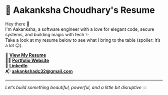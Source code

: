 # 💼 Aakanksha Choudhary's Resume

Hey there 👋  
I'm Aakanksha, a software engineer with a love for elegant code, secure systems, and building magic with tech ✨  
Take a look at my resume below to see what I bring to the table (spoiler: it’s a lot 😉).

📄 **[View My Resume](./Aakanksha_Choudhary_Resume.pdf)**  
👩‍💻 **[Portfolio Website](https://aakankshadc.github.io/myWebsite)**  
🔗 **[LinkedIn](https://linkedin.com/in/aakankshac)**  
📬 **aakankshadc32@gmail.com**

---

*Let’s build something beautiful, powerful, and a little bit disruptive 💥*
